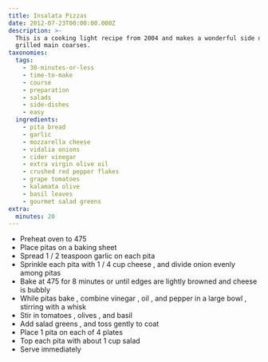 ```yaml
---
title: Insalata Pizzas
date: 2012-07-23T00:00:00.000Z
description: >-
  This is a cooking light recipe from 2004 and makes a wonderful side dish for
  grilled main coarses.
taxonomies:
  tags:
    - 30-minutes-or-less
    - time-to-make
    - course
    - preparation
    - salads
    - side-dishes
    - easy
  ingredients:
    - pita bread
    - garlic
    - mozzarella cheese
    - vidalia onions
    - cider vinegar
    - extra virgin olive oil
    - crushed red pepper flakes
    - grape tomatoes
    - kalamata olive
    - basil leaves
    - gourmet salad greens
extra:
  minutes: 20
---
```

 - Preheat oven to 475
 - Place pitas on a baking sheet
 - Spread 1 / 2 teaspoon garlic on each pita
 - Sprinkle each pita with 1 / 4 cup cheese , and divide onion evenly among pitas
 - Bake at 475 for 8 minutes or until edges are lightly browned and cheese is bubbly
 - While pitas bake , combine vinegar , oil , and pepper in a large bowl , stirring with a whisk
 - Stir in tomatoes , olives , and basil
 - Add salad greens , and toss gently to coat
 - Place 1 pita on each of 4 plates
 - Top each pita with about 1 cup salad
 - Serve immediately
